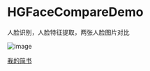 # HGFaceCompareDemo
人脸识别，人脸特征提取，两张人脸图片对比


![image](https://github.com/kennthsHG/Image/blob/master/1.GIF)

[我的简书](https://www.jianshu.com/u/5260c7f4c687 "悬停显示")  

